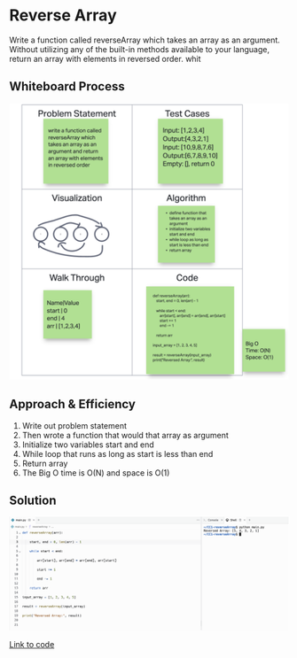 
# Reverse Array

Write a function called reverseArray which takes an array as an argument. Without utilizing any of the built-in methods available to your language, return an array with elements in reversed order.
whit
## Whiteboard Process
<!-- Embedded whiteboard image -->
![Whiteboard Image](whiteboard1.png)

## Approach & Efficiency

1. Write out problem statement
2. Then wrote a function that would that array as argument
3. Initialize two variables start and end
4. While loop that runs as long as start is less than end
5. Return array
6. The Big O time is O(N) and space is O(1)



## Solution

![Solution Image](solution1.png)

[Link to code](https://replit.com/@XinDeng/code-challenges-401)
